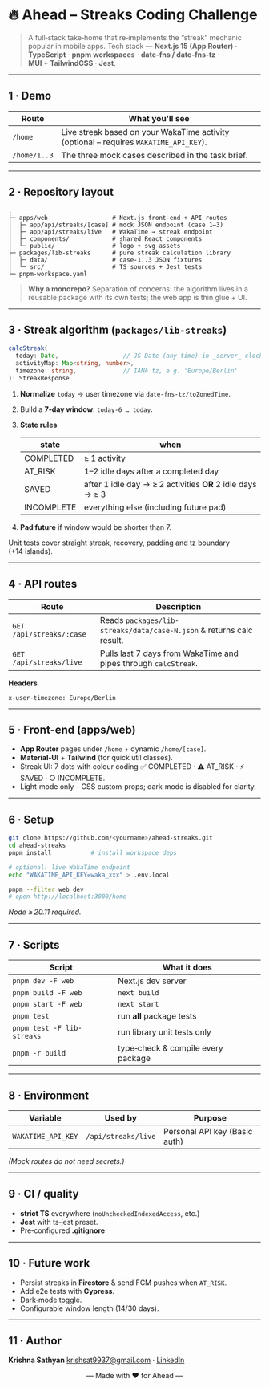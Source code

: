 # 🔥 Ahead – Streaks Coding Challenge

> A full‑stack take‑home that re‑implements the “streak” mechanic popular in mobile apps.
> Tech stack — **Next.js 15 (App Router)** · **TypeScript** · **pnpm workspaces** · **date‑fns / date‑fns‑tz** · **MUI + TailwindCSS** · **Jest**.

---

## 1 · Demo

| Route        | What you’ll see                                                                       |
| ------------ | ------------------------------------------------------------------------------------- |
| `/home`      | Live streak based on your WakaTime activity (optional – requires `WAKATIME_API_KEY`). |
| `/home/1..3` | The three mock cases described in the task brief.                                     |

---

## 2 · Repository layout

```text
.
├─ apps/web                  # Next.js front‑end + API routes
│  ├─ app/api/streaks/[case] # mock JSON endpoint (case 1–3)
│  ├─ app/api/streaks/live   # WakaTime → streak endpoint
│  ├─ components/            # shared React components
│  └─ public/                # logo + svg assets
├─ packages/lib-streaks      # pure streak calculation library
│  ├─ data/                  # case‑1..3 JSON fixtures
│  └─ src/                   # TS sources + Jest tests
└─ pnpm-workspace.yaml
```

> **Why a monorepo?** Separation of concerns: the algorithm lives in a reusable package with its own tests; the web app is thin glue + UI.

---

## 3 · Streak algorithm (`packages/lib-streaks`)

```ts
calcStreak(
  today: Date,                  // JS Date (any time) in _server_ clock
  activityMap: Map<string, number>,
  timezone: string,             // IANA tz, e.g. 'Europe/Berlin'
): StreakResponse
```

1. **Normalize** `today` → user timezone via `date-fns-tz/toZonedTime`.

2. Build a **7‑day window**: `today‑6 … today`.

3. **State rules**

   | state      | when                                                       |
   | ---------- | ---------------------------------------------------------- |
   | COMPLETED  | ≥ 1 activity                                               |
   | AT\_RISK   | 1–2 idle days after a completed day                        |
   | SAVED      | after 1 idle day → ≥ 2 activities **OR** 2 idle days → ≥ 3 |
   | INCOMPLETE | everything else (including future pad)                     |

4. **Pad future** if window would be shorter than 7.

Unit tests cover straight streak, recovery, padding and tz boundary (+14 islands).

---

## 4 · API routes

| Route                    | Description                                                          |
| ------------------------ | -------------------------------------------------------------------- |
| `GET /api/streaks/:case` | Reads `packages/lib-streaks/data/case‑N.json` & returns calc result. |
| `GET /api/streaks/live`  | Pulls last 7 days from WakaTime and pipes through `calcStreak`.      |

**Headers**

```
x-user-timezone: Europe/Berlin
```

---

## 5 · Front‑end (apps/web)

* **App Router** pages under `/home` + dynamic `/home/[case]`.
* **Material‑UI** + **Tailwind** (for quick util classes).
* Streak UI: 7 dots with colour coding
  ✅ COMPLETED · ⚠️ AT\_RISK · ⚡ SAVED · ○ INCOMPLETE.
* Light‑mode only – CSS custom‑props; dark‑mode is disabled for clarity.

---

## 6 · Setup

```bash
git clone https://github.com/<yourname>/ahead-streaks.git
cd ahead-streaks
pnpm install           # install workspace deps

# optional: live WakaTime endpoint
echo "WAKATIME_API_KEY=waka_xxx" > .env.local

pnpm --filter web dev
# open http://localhost:3000/home
```

*Node ≥ 20.11 required.*

---

## 7 · Scripts

| Script                     | What it does                       |
| -------------------------- | ---------------------------------- |
| `pnpm dev -F web`          | Next.js dev server                 |
| `pnpm build -F web`        | `next build`                       |
| `pnpm start -F web`        | `next start`                       |
| `pnpm test`                | run **all** package tests          |
| `pnpm test -F lib-streaks` | run library unit tests only        |
| `pnpm -r build`            | type‑check & compile every package |

---

## 8 · Environment

| Variable           | Used by             | Purpose                       |
| ------------------ | ------------------- | ----------------------------- |
| `WAKATIME_API_KEY` | `/api/streaks/live` | Personal API key (Basic auth) |

*(Mock routes do not need secrets.)*

---

## 9 · CI / quality

* **strict TS** everywhere (`noUncheckedIndexedAccess`, etc.)
* **Jest** with ts‑jest preset.
* Pre‑configured **.gitignore**

---

## 10 · Future work

* Persist streaks in **Firestore** & send FCM pushes when `AT_RISK`.
* Add e2e tests with **Cypress**.
* Dark‑mode toggle.
* Configurable window length (14/30 days).

---

## 11 · Author

**Krishna Sathyan**
[krishsat9937@gmail.com](mailto:krishsat9937@gmail.com) · [LinkedIn](https://www.linkedin.com/in/krishnasathyan)

<p align="center">— Made with ❤️ for Ahead —</p>
